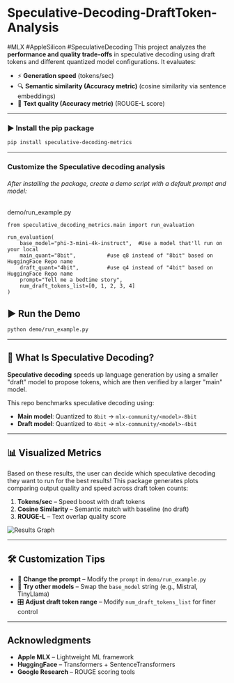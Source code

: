 # Speculative-Decoding-DraftToken-Analysis
#MLX #AppleSilicon #SpeculativeDecoding 
This project analyzes the **performance and quality trade-offs** in speculative decoding using draft tokens and different quantized model configurations. It evaluates:

- ⚡ **Generation speed** (tokens/sec)  
- 🔍 **Semantic similarity (Accuracy metric)** (cosine similarity via sentence embeddings)  
- 📝 **Text quality (Accuracy metric)** (ROUGE-L score)  
 
---
### ▶️ Install the pip package
```bash
pip install speculative-decoding-metrics
```
---
### Customize the Speculative decoding analysis
###### After installing the package, create a demo script with a default prompt and model: 
demo/run_example.py
```
from speculative_decoding_metrics.main import run_evaluation

run_evaluation(
    base_model="phi-3-mini-4k-instruct",  #Use a model that'll run on your local
    main_quant="8bit",          #use q8 instead of "8bit" based on HuggingFace Repo name 
    draft_quant="4bit",         #use q4 instead of "4bit" based on HuggingFace Repo name
    prompt="Tell me a bedtime story",
    num_draft_tokens_list=[0, 1, 2, 3, 4]
)

```
## ▶️ Run the Demo
```bash
python demo/run_example.py
```

---

## 📌 What Is Speculative Decoding?

**Speculative decoding** speeds up language generation by using a smaller "draft" model to propose tokens, which are then verified by a larger "main" model.

This repo benchmarks speculative decoding using:

- **Main model**: Quantized to `8bit` → `mlx-community/<model>-8bit`
- **Draft model**: Quantized to `4bit` → `mlx-community/<model>-4bit`

---

## 📊 Visualized Metrics
Based on these results, the user can decide which speculative decoding they want to run for the best results!
This package generates plots comparing output quality and speed across draft token counts:

1. **Tokens/sec** – Speed boost with draft tokens  
2. **Cosine Similarity** – Semantic match with baseline (no draft)  
3. **ROUGE-L** – Text overlap quality score  

![Results Graph](assets/image.png)

---

## 🛠 Customization Tips

- 🔧 **Change the prompt** – Modify the `prompt` in `demo/run_example.py`  
- 🧠 **Try other models** – Swap the `base_model` string (e.g., Mistral, TinyLlama)  
- 🎛️ **Adjust draft token range** – Modify `num_draft_tokens_list` for finer control  

---

## Acknowledgments

- **Apple MLX** – Lightweight ML framework  
- **HuggingFace** – Transformers + SentenceTransformers 
- **Google Research** – ROUGE scoring tools  
